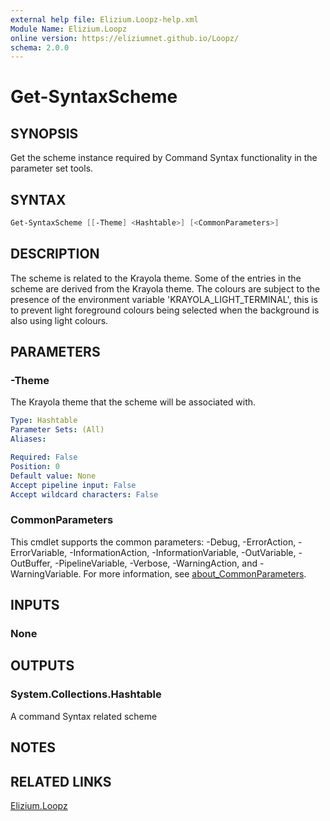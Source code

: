 ```yaml
---
external help file: Elizium.Loopz-help.xml
Module Name: Elizium.Loopz
online version: https://eliziumnet.github.io/Loopz/
schema: 2.0.0
---
```


# Get-SyntaxScheme

## SYNOPSIS

Get the scheme instance required by Command Syntax functionality in the
parameter set tools.

## SYNTAX

```powershell
Get-SyntaxScheme [[-Theme] <Hashtable>] [<CommonParameters>]
```

## DESCRIPTION

The scheme is related to the Krayola theme. Some of the entries in the scheme
are derived from the Krayola theme. The colours are subject to the presence of
the environment variable 'KRAYOLA_LIGHT_TERMINAL', this is to prevent light
foreground colours being selected when the background is also using light colours.

## PARAMETERS

### -Theme

The Krayola theme that the scheme will be associated with.

```yaml
Type: Hashtable
Parameter Sets: (All)
Aliases:

Required: False
Position: 0
Default value: None
Accept pipeline input: False
Accept wildcard characters: False
```

### CommonParameters

This cmdlet supports the common parameters: -Debug, -ErrorAction, -ErrorVariable, -InformationAction, -InformationVariable, -OutVariable, -OutBuffer, -PipelineVariable, -Verbose, -WarningAction, and -WarningVariable. For more information, see [about_CommonParameters](http://go.microsoft.com/fwlink/?LinkID=113216).

## INPUTS

### None

## OUTPUTS

### System.Collections.Hashtable

A command Syntax related scheme

## NOTES

## RELATED LINKS

[Elizium.Loopz](https://github.com/EliziumNet/Loopz)

